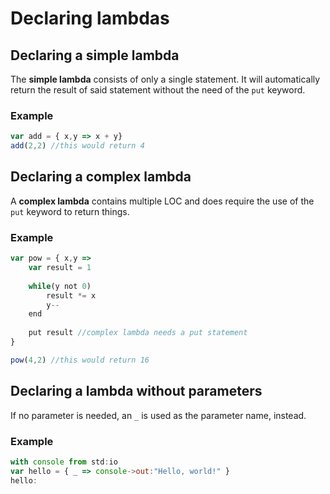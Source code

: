 # Declaring lambdas

## Declaring a simple lambda

The **simple lambda** consists of only a single statement. It will automatically return the result of said statement without the need of the `put` keyword.

### Example

```javascript
var add = { x,y => x + y}
add(2,2) //this would return 4
```

## Declaring a complex lambda

A **complex lambda** contains multiple LOC and does require the use of the `put` keyword to return things.

### Example

```javascript
var pow = { x,y => 
    var result = 1
    
    while(y not 0)
        result *= x
        y--
    end
    
    put result //complex lambda needs a put statement
}

pow(4,2) //this would return 16
```

## Declaring a lambda without parameters

If no parameter is needed, an `_` is used as the parameter name, instead.

### Example

```javascript
with console from std:io
var hello = { _ => console->out:"Hello, world!" }
hello:
```

